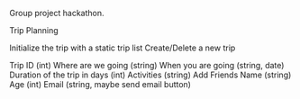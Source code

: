 Group project hackathon.

Trip Planning

Initialize the trip with a static trip list 
Create/Delete a new trip 

Trip ID (int)
Where are we going (string)
When you are going (string, date)
Duration of the trip in days (int)
Activities (string)
Add Friends
Name (string)
Age (int)
Email (string, maybe send email button)